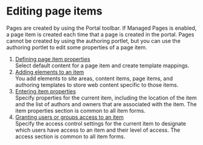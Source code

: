 # Editing page items


Pages are created by using the Portal toolbar. If Managed Pages is enabled, a page item is created each time that a page is created in the portal. Pages cannot be created by using the authoring portlet, but you can use the authoring portlet to edit some properties of a page item.

1.  [Defining page item properties](wcm_dev_page_items_props.md)  
Select default content for a page item and create template mappings.
2.  [Adding elements to an item](../elements/wcm_dev_elements_adding.md)  
You add elements to site areas, content items, page items, and authoring templates to store web content specific to those items.
3.  [Entering item properties](../../content_management_artifacts/common/items_props.md)  
Specify properties for the current item, including the location of the item and the list of authors and owners that are associated with the item. The item properties section is common to all item forms.
4.  [Granting users or groups access to an item](../../content_management_artifacts/common/grant_access.md)  
Specify the access control settings for the current item to designate which users have access to an item and their level of access. The access section is common to all item forms.

